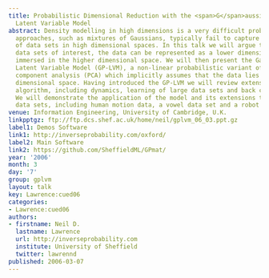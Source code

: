 ```yaml
---
title: Probabilistic Dimensional Reduction with the <span>G</span>aussian Process
  Latent Variable Model
abstract: Density modelling in high dimensions is a very difficult problem. Traditional
  approaches, such as mixtures of Gaussians, typically fail to capture the structure
  of data sets in high dimensional spaces. In this talk we will argue that for many
  data sets of interest, the data can be represented as a lower dimensional manifold
  immersed in the higher dimensional space. We will then present the Gaussian Process
  Latent Variable Model (GP-LVM), a non-linear probabilistic variant of principal
  component analysis (PCA) which implicitly assumes that the data lies on a lower
  dimensional space. Having introduced the GP-LVM we will review extensions to the
  algorithm, including dynamics, learning of large data sets and back constraints.
  We will demonstrate the application of the model and its extensions to a range of
  data sets, including human motion data, a vowel data set and a robot mapping problem.
venue: Information Engineering, University of Cambridge, U.K.
linkpptgz: ftp://ftp.dcs.shef.ac.uk/home/neil/gplvm_06_03.ppt.gz
label1: Demos Software
link1: http://inverseprobability.com/oxford/
label2: Main Software
link2: https://github.com/SheffieldML/GPmat/
year: '2006'
month: 3
day: '7'
group: gplvm
layout: talk
key: Lawrence:cued06
categories:
- Lawrence:cued06
authors:
- firstname: Neil D.
  lastname: Lawrence
  url: http://inverseprobability.com
  institute: University of Sheffield
  twitter: lawrennd
published: 2006-03-07
---
```

